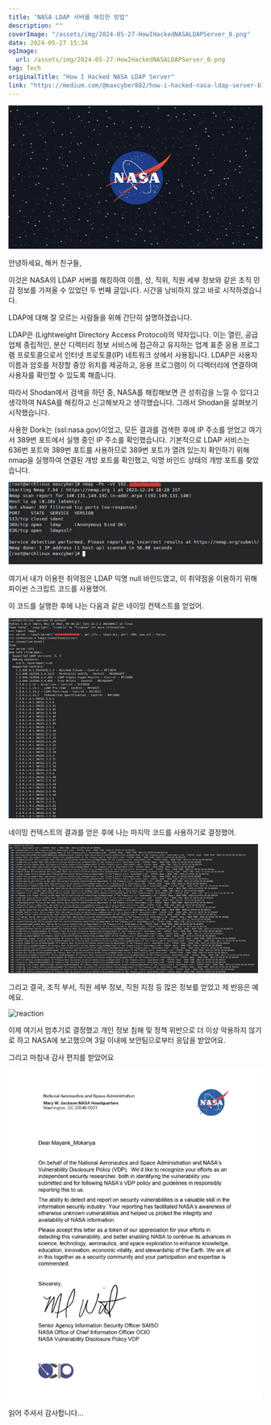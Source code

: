 ```yaml
---
title: "NASA LDAP 서버를 해킹한 방법"
description: ""
coverImage: "/assets/img/2024-05-27-HowIHackedNASALDAPServer_0.png"
date: 2024-05-27 15:34
ogImage:
  url: /assets/img/2024-05-27-HowIHackedNASALDAPServer_0.png
tag: Tech
originalTitle: "How I Hacked NASA LDAP Server"
link: "https://medium.com/@maxcyber882/how-i-hacked-nasa-ldap-server-b7cbb8cd0eee"
---
```


<img src="/assets/img/2024-05-27-HowIHackedNASALDAPServer_0.png" />

안녕하세요, 해커 친구들,

이것은 NASA의 LDAP 서버를 해킹하여 이름, 성, 직위, 직원 세부 정보와 같은 조직 민감 정보를 가져올 수 있었던 두 번째 글입니다. 시간을 낭비하지 않고 바로 시작하겠습니다.

LDAP에 대해 잘 모르는 사람들을 위해 간단히 설명하겠습니다.

<div class="content-ad"></div>

LDAP은 (Lightweight Directory Access Protocol)의 약자입니다. 이는 열린, 공급업체 중립적인, 분산 디렉터리 정보 서비스에 접근하고 유지하는 업계 표준 응용 프로그램 프로토콜으로서 인터넷 프로토콜(IP) 네트워크 상에서 사용됩니다. LDAP은 사용자 이름과 암호를 저장할 중앙 위치를 제공하고, 응용 프로그램이 이 디렉터리에 연결하여 사용자를 확인할 수 있도록 해줍니다.

따라서 Shodan에서 검색을 하던 중, NASA를 해킹해보면 큰 성취감을 느낄 수 있다고 생각하여 NASA를 해킹하고 신고해보자고 생각했습니다. 그래서 Shodan을 살펴보기 시작했습니다.

사용한 Dork는 (ssl:nasa.gov)이었고, 모든 결과를 검색한 후에 IP 주소를 얻었고 여기서 389번 포트에서 실행 중인 IP 주소를 확인했습니다. 기본적으로 LDAP 서비스는 636번 포트와 389번 포트를 사용하므로 389번 포트가 열려 있는지 확인하기 위해 nmap을 실행하여 연결된 개방 포트를 확인했고, 익명 바인드 상태의 개방 포트를 찾았습니다.

![이미지](/assets/img/2024-05-27-HowIHackedNASALDAPServer_1.png)

<div class="content-ad"></div>

여기서 내가 이용한 취약점은 LDAP 익명 null 바인드였고, 이 취약점을 이용하기 위해 파이썬 스크립트 코드를 사용했어.

이 코드를 실행한 후에 나는 다음과 같은 네이밍 컨텍스트를 얻었어.

![이미지](/assets/img/2024-05-27-HowIHackedNASALDAPServer_2.png)

네이밍 컨텍스트의 결과를 얻은 후에 나는 마지막 코드를 사용하기로 결정했어.

<div class="content-ad"></div>


![NASALDAPServer](/assets/img/2024-05-27-HowIHackedNASALDAPServer_3.png)

그리고 결국, 조직 부서, 직원 세부 정보, 직원 지정 등 많은 정보를 얻었고 제 반응은 예에요.

![reaction](https://miro.medium.com/v2/resize:fit:768/1*0j6wn-iPK5dB6G_i6FXbDg.gif)

이제 여기서 멈추기로 결정했고 개인 정보 침해 및 정책 위반으로 더 이상 악용하지 않기로 하고 NASA에 보고했으며 3일 이내에 보안팀으로부터 응답을 받았어요.


<div class="content-ad"></div>

그리고 마침내 감사 편지를 받았어요

![Letter of appreciation](/assets/img/2024-05-27-HowIHackedNASALDAPServer_4.png)

읽어 주셔서 감사합니다...
